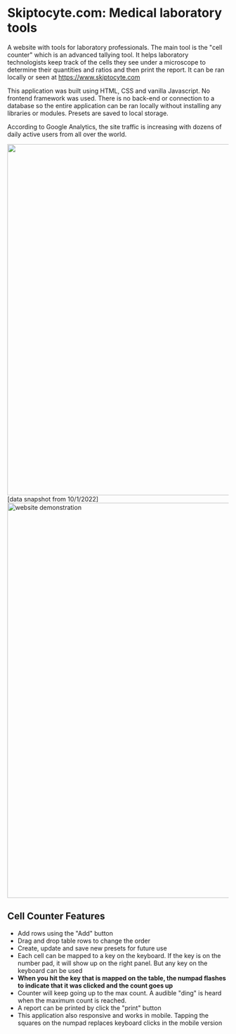 # Skiptocyte.com: Medical laboratory tools
A website with tools for laboratory professionals. The main tool is the "cell counter" which is an advanced tallying tool. It helps laboratory technologists keep track of the cells they see under a microscope to determine their quantities and ratios and then print the report. It can be ran locally or seen at https://www.skiptocyte.com

This application was built using HTML, CSS and vanilla Javascript. No frontend framework was used. There is no back-end or connection to a database so the entire application can be ran locally without installing any libraries or modules. Presets are saved to local storage.

According to Google Analytics, the site traffic is increasing with dozens of daily active users from all over the world.

<img src="https://github-media.s3.amazonaws.com/Screenshot+2022-10-01+190217.png" width="800" />
<br>
[data snapshot from 10/1/2022]

<img alt="website demonstration" src="https://github-media.s3.amazonaws.com/skiptocyte(1).gif" width="900" />

## Cell Counter Features
* Add rows using the "Add" button
* Drag and drop table rows to change the order
* Create, update and save new presets for future use
* Each cell can be mapped to a key on the keyboard. If the key is on the number pad, it will show up on the right panel. But any key on the keyboard can be used
* <b> When you hit the key that is mapped on the table, the numpad flashes to indicate that it was clicked and the count goes up</b>
* Counter will keep going up to the max count. A audible "ding" is heard when the maximum count is reached.
* A report can be printed by click the "print" button
* This application also responsive and works in mobile. Tapping the squares on the numpad replaces keyboard clicks in the mobile version


